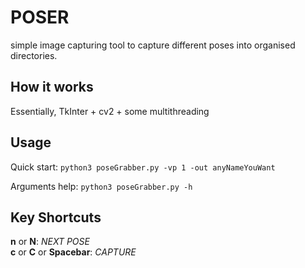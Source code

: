 # POSER
simple image capturing tool to capture different poses into organised directories.

## How it works
Essentially, TkInter + cv2 + some multithreading

## Usage
Quick start: 
`python3 poseGrabber.py -vp 1 -out anyNameYouWant`

Arguments help:
`python3 poseGrabber.py -h`

## Key Shortcuts
<b>n</b> or <b>N</b>: <i>NEXT POSE</i> <br/>
<b>c</b> or <b>C</b> or <b>Spacebar</b>: <i>CAPTURE</i>